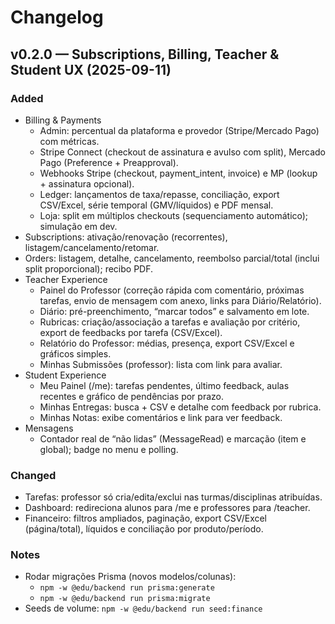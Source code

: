 # Changelog

## v0.2.0 — Subscriptions, Billing, Teacher & Student UX (2025-09-11)

### Added
- Billing & Payments
  - Admin: percentual da plataforma e provedor (Stripe/Mercado Pago) com métricas.
  - Stripe Connect (checkout de assinatura e avulso com split), Mercado Pago (Preference + Preapproval). 
  - Webhooks Stripe (checkout, payment_intent, invoice) e MP (lookup + assinatura opcional).
  - Ledger: lançamentos de taxa/repasse, conciliação, export CSV/Excel, série temporal (GMV/líquidos) e PDF mensal.
  - Loja: split em múltiplos checkouts (sequenciamento automático); simulação em dev.
- Subscriptions: ativação/renovação (recorrentes), listagem/cancelamento/retomar.
- Orders: listagem, detalhe, cancelamento, reembolso parcial/total (inclui split proporcional); recibo PDF.
- Teacher Experience
  - Painel do Professor (correção rápida com comentário, próximas tarefas, envio de mensagem com anexo, links para Diário/Relatório).
  - Diário: pré-preenchimento, “marcar todos” e salvamento em lote.
  - Rubricas: criação/associação a tarefas e avaliação por critério, export de feedbacks por tarefa (CSV/Excel).
  - Relatório do Professor: médias, presença, export CSV/Excel e gráficos simples.
  - Minhas Submissões (professor): lista com link para avaliar.
- Student Experience
  - Meu Painel (/me): tarefas pendentes, último feedback, aulas recentes e gráfico de pendências por prazo.
  - Minhas Entregas: busca + CSV e detalhe com feedback por rubrica.
  - Minhas Notas: exibe comentários e link para ver feedback.
- Mensagens
  - Contador real de “não lidas” (MessageRead) e marcação (item e global); badge no menu e polling.

### Changed
- Tarefas: professor só cria/edita/exclui nas turmas/disciplinas atribuídas.
- Dashboard: redireciona alunos para /me e professores para /teacher.
- Financeiro: filtros ampliados, paginação, export CSV/Excel (página/total), líquidos e conciliação por produto/período.

### Notes
- Rodar migrações Prisma (novos modelos/colunas):
  - `npm -w @edu/backend run prisma:generate`
  - `npm -w @edu/backend run prisma:migrate`
- Seeds de volume: `npm -w @edu/backend run seed:finance`
